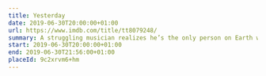 ```yaml
---
title: Yesterday
date: 2019-06-30T20:00:00+01:00
url: https://www.imdb.com/title/tt8079248/
summary: A struggling musician realizes he’s the only person on Earth who can remember The Beatles after waking up in an alternate timeline where they never existed.
start: 2019-06-30T20:00:00+01:00
end: 2019-06-30T21:56:00+01:00
placeId: 9c2xrvm6+hm
---
```

